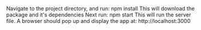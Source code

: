 Navigate to the project directory, and run:
	npm install
This will download the package and it's dependencies
Next run:
	npm start
This will run the server file. A browser should pop up and display the app at:
	http://localhost:3000 